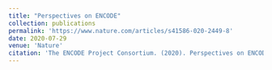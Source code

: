 ```yaml
---
title: "Perspectives on ENCODE"
collection: publications
permalink: 'https://www.nature.com/articles/s41586-020-2449-8'
date: 2020-07-29
venue: 'Nature'
citation: 'The ENCODE Project Consortium. (2020). Perspectives on ENCODE. Nature, 583, 693–698. https://doi.org/10.1038/s41586-020-2449-8'
---
```

